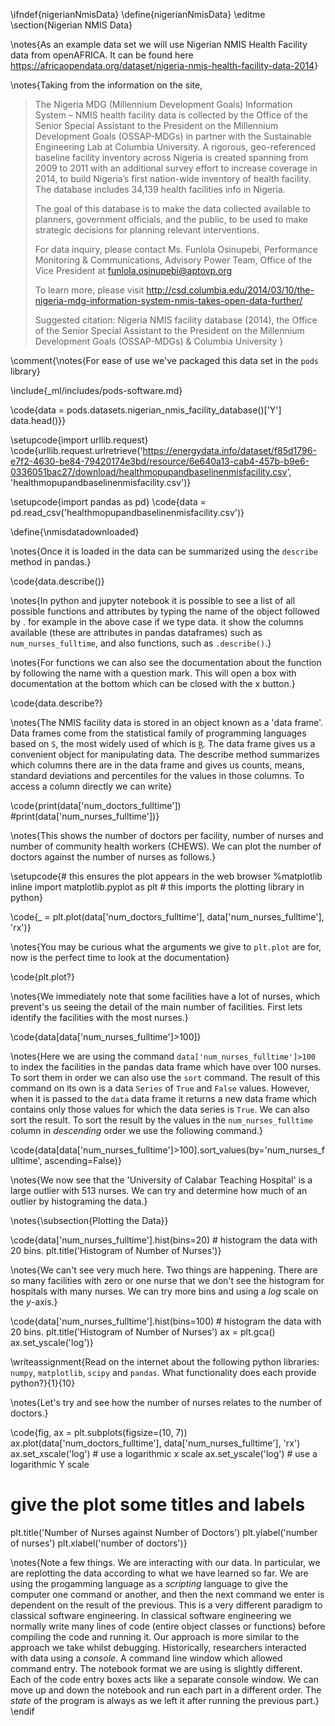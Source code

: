 \ifndef{nigerianNmisData}
\define{nigerianNmisData}
\editme
\section{Nigerian NMIS Data}

\notes{As an example data set we will use Nigerian NMIS Health Facility data from openAFRICA. It can be found here <https://africaopendata.org/dataset/nigeria-nmis-health-facility-data-2014>}

\notes{Taking from the information on the site, 

>The Nigeria MDG (Millennium Development Goals) Information System – NMIS health facility data is collected by the Office of the Senior Special Assistant to the President on the Millennium Development Goals (OSSAP-MDGs) in partner with the Sustainable Engineering Lab at Columbia University. A rigorous, geo-referenced baseline facility inventory across Nigeria is created spanning from 2009 to 2011 with an additional survey effort to increase coverage in 2014, to build Nigeria’s first nation-wide inventory of health facility. The database includes 34,139 health facilities info in Nigeria.
>
>The goal of this database is to make the data collected available to planners, government officials, and the public, to be used to make strategic decisions for planning relevant interventions.
>
>For data inquiry, please contact Ms. Funlola Osinupebi, Performance Monitoring & Communications, Advisory Power Team, Office of the Vice President at funlola.osinupebi@aptovp.org
>
>To learn more, please visit <http://csd.columbia.edu/2014/03/10/the-nigeria-mdg-information-system-nmis-takes-open-data-further/>
>
>Suggested citation: Nigeria NMIS facility database (2014), the Office of the Senior Special Assistant to the President on the Millennium Development Goals (OSSAP-MDGs) & Columbia University
}

\comment{\notes{For ease of use we've packaged this data set in the `pods` library}

\include{_ml/includes/pods-software.md}

\code{data = pods.datasets.nigerian_nmis_facility_database()['Y']
data.head()}}


\setupcode{import urllib.request}
\code{urllib.request.urlretrieve('https://energydata.info/dataset/f85d1796-e7f2-4630-be84-79420174e3bd/resource/6e640a13-cab4-457b-b9e6-0336051bac27/download/healthmopupandbaselinenmisfacility.csv', 'healthmopupandbaselinenmisfacility.csv')}

\setupcode{import pandas as pd}
\code{data = pd.read_csv('healthmopupandbaselinenmisfacility.csv')}

\define{\nmisdatadownloaded}

\notes{Once it is loaded in the data can be summarized using the `describe` method in pandas.}

\code{data.describe()}

\notes{In python and jupyter notebook it is possible to see a list of all possible functions and attributes by typing the name of the object followed by .<Tab> for example in the above case if we type data.<Tab> it show the columns available (these are attributes in pandas dataframes) such as `num_nurses_fulltime`, and also functions, such as `.describe()`.}

\notes{For functions we can also see the documentation about the function by following the name with a question mark. This will open a box with documentation at the bottom which can be closed with the x button.}

\code{data.describe?}

\notes{The NMIS facility data is stored in an object known as a 'data frame'. Data frames come from the statistical family of programming languages based on `S`, the most widely used of which is [`R`](http://en.wikipedia.org/wiki/R_(programming_language)). The data frame gives us a convenient object for manipulating data. The describe method summarizes which columns there are in the data frame and gives us counts, means, standard deviations and percentiles for the values in those columns. To access a column directly we can write}

\code{print(data['num_doctors_fulltime'])
#print(data['num_nurses_fulltime'])}

\notes{This shows the number of doctors per facility, number of nurses and number of community health workers (CHEWS). We can plot the number of doctors against the number of nurses as follows.}

\setupcode{# this ensures the plot appears in the web browser
%matplotlib inline 
import matplotlib.pyplot as plt # this imports the plotting library in python}

\code{_ = plt.plot(data['num_doctors_fulltime'], data['num_nurses_fulltime'], 'rx')}

\notes{You may be curious what the arguments we give to `plt.plot` are for, now is the perfect time to look at the documentation}

\code{plt.plot?}

\notes{We immediately note that some facilities have a lot of nurses, which prevent's us seeing the detail of the main number of facilities. First lets identify the facilities with the most nurses.}

\code{data[data['num_nurses_fulltime']>100]}

\notes{Here we are using the command `data['num_nurses_fulltime']>100` to index the facilities in the pandas data frame which have over 100 nurses. To sort them in order we can also use the `sort` command. The result of this command on its own is a data `Series` of `True` and `False` values. However, when it is passed to the `data` data frame it returns a new data frame which contains only those values for which the data series is `True`. We can also sort the result. To sort the result by the values in the `num_nurses_fulltime` column in *descending* order we use the following command.}

\code{data[data['num_nurses_fulltime']>100].sort_values(by='num_nurses_fulltime', ascending=False)}

\notes{We now see that the 'University of Calabar Teaching Hospital' is a large outlier with 513 nurses. We can try and determine how much of an outlier by histograming the data.}

\notes{\subsection{Plotting the Data}}

\code{data['num_nurses_fulltime'].hist(bins=20) # histogram the data with 20 bins.
plt.title('Histogram of Number of Nurses')}

\notes{We can't see very much here. Two things are happening. There are so many facilities with zero or one nurse that we don't see the histogram for hospitals with many nurses. We can try more bins and using a *log* scale on the $y$-axis.}

\code{data['num_nurses_fulltime'].hist(bins=100) # histogram the data with 20 bins.
plt.title('Histogram of Number of Nurses')
ax = plt.gca()
ax.set_yscale('log')}

\writeassignment{Read on the internet about the following python
libraries: `numpy`, `matplotlib`, `scipy` and `pandas`. What functionality does
each provide python?}{1}{10}

\notes{Let's try and see how the number of nurses relates to the number of doctors.}

\code{fig, ax = plt.subplots(figsize=(10, 7)) 
ax.plot(data['num_doctors_fulltime'], data['num_nurses_fulltime'], 'rx')
ax.set_xscale('log') # use a logarithmic x scale
ax.set_yscale('log') # use a logarithmic Y scale
# give the plot some titles and labels
plt.title('Number of Nurses against Number of Doctors')
plt.ylabel('number of nurses')
plt.xlabel('number of doctors')}

\notes{Note a few things. We are interacting with our data. In particular, we are replotting the data according to what we have learned so far. We are using the progamming language as a *scripting* language to give the computer one command or another, and then the next command we enter is dependent on the result of the previous. This is a very different paradigm to classical software engineering. In classical software engineering we normally write many lines of code (entire object classes or functions) before compiling the code and running it. Our approach is more similar to the approach we take whilst debugging. Historically, researchers interacted with data using a *console*. A command line window which allowed command entry. The notebook format we are using is slightly different. Each of the code entry boxes acts like a separate console window. We can move up and down the notebook and run each part in a different order. The *state* of the program is always as we left it after running the previous part.}
\endif
